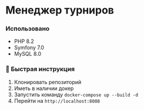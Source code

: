 <h1 align="left">Менеджер турниров</h1>

### Использовано

* PHP 8.2
* Symfony 7.0
* MySQL 8.0

### 🚀 Быстрая инструкция
1. Клонировать репозиторий
2. Иметь в наличии докер
3. Запустить команду `docker-compose up --build -d`
4. Перейти на `http://localhost:8008`